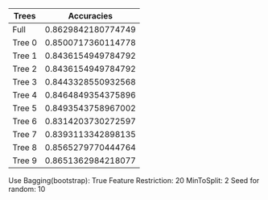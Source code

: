 |          Trees          |        Accuracies       |
|-------------------------|-------------------------|
|           Full          |    0.8629842180774749   |
|          Tree 0         |    0.8500717360114778   |
|          Tree 1         |    0.8436154949784792   |
|          Tree 2         |    0.8436154949784792   |
|          Tree 3         |    0.8443328550932568   |
|          Tree 4         |    0.8464849354375896   |
|          Tree 5         |    0.8493543758967002   |
|          Tree 6         |    0.8314203730272597   |
|          Tree 7         |    0.8393113342898135   |
|          Tree 8         |    0.8565279770444764   |
|          Tree 9         |    0.8651362984218077   |

Use Bagging(bootstrap): True
Feature Restriction: 20
MinToSplit: 2
Seed for random: 10